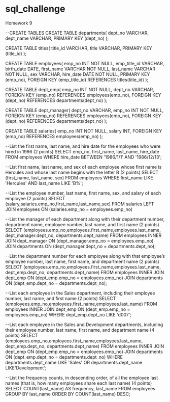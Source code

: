 # sql_challenge

Homework 9

--CREATE TABLES
CREATE TABLE departments(
	dept_no VARCHAR,
	dept_name VARCHAR,
	PRIMARY KEY (dept_no)
);

CREATE TABLE titles(
	title_id VARCHAR,
	title VARCHAR,
	PRIMARY KEY (title_id)
);

CREATE TABLE employees(
	emp_no INT NOT NULL,
	emp_title_id VARCHAR,
	birth_date DATE,
	first_name VARCHAR NOT NULL,
	last_name VARCHAR NOT NULL,
	sex VARCHAR,
	hire_date DATE NOT NULL,
	PRIMARY KEY (emp_no),
	FOREIGN KEY (emp_title_id) REFERENCES titles(title_id)
);

CREATE TABLE dept_emp(
	emp_no INT NOT NULL,
	dept_no VARCHAR,
	FOREIGN KEY (emp_no) REFERENCES employees(emp_no),
	FOREIGN KEY (dept_no) REFERENCES departments(dept_no)
);

CREATE TABLE dept_manager(
	dept_no VARCHAR,
	emp_no INT NOT NULL,
	FOREIGN KEY (emp_no) REFERENCES employees(emp_no),
	FOREIGN KEY (dept_no) REFERENCES departments(dept_no)
);

CREATE TABLE salaries(
	emp_no INT NOT NULL,
	salary INT,
	FOREIGN KEY (emp_no) REFERENCES employees(emp_no)
);


--List the first name, last name, and hire date for the employees who were hired in 1986 (2 points)
SELECT emp_no, first_name, last_name, hire_date 
FROM employees
WHERE hire_date BETWEEN '1986/1/1' AND '1986/12/13';

--List first name, last name, and sex of each employee whose first name is Hercules and whose last name begins with the letter B (2 points)
SELECT (first_name, last_name, sex) 
FROM employees
WHERE first_name LIKE 'Hercules' 
AND last_name LIKE 'B%'; 

--List the employee number, last name, first name, sex, and salary of each employee (2 points)
SELECT (salary,salaries.emp_no,first_name,last_name,sex) 
FROM salaries 
LEFT JOIN employees 
ON (salaries.emp_no = employees.emp_no)

--List the manager of each department along with their department number, department name, employee number, last name, and first name (2 points)
SELECT (employees.emp_no,employees.first_name,employees.last_name, dept_manager.dept_no, departments.dept_name) 
FROM employees
INNER JOIN dept_manager
ON (dept_manager.emp_no = employees.emp_no)
JOIN departments
ON (dept_manager.dept_no = departments.dept_no);

--List the department number for each employee along with that employee’s employee number, last name, first name, and department name (2 points)
SELECT (employees.emp_no,employees.first_name,employees.last_name, dept_emp.dept_no, departments.dept_name) 
FROM employees
INNER JOIN dept_emp
ON (dept_emp.emp_no = employees.emp_no)
JOIN departments
ON (dept_emp.dept_no = departments.dept_no);

--List each employee in the Sales department, including their employee number, last name, and first name (2 points)
SELECT (employees.emp_no,employees.first_name,employees.last_name) 
FROM employees
INNER JOIN dept_emp
ON (dept_emp.emp_no = employees.emp_no)
WHERE dept_emp.dept_no LIKE 'd007';

--List each employee in the Sales and Development departments, including their employee number, last name, first name, and department name (4 points)
SELECT (employees.emp_no,employees.first_name,employees.last_name, dept_emp.dept_no, departments.dept_name) 
FROM employees
INNER JOIN dept_emp
ON (dept_emp.emp_no = employees.emp_no)
JOIN departments
ON (dept_emp.dept_no = departments.dept_no)
WHERE departments.dept_name LIKE 'Sales' OR departments.dept_name LIKE'Development';


--List the frequency counts, in descending order, of all the employee last names (that is, how many employees share each last name) (4 points)
SELECT COUNT(last_name) AS frequency, last_name
FROM employees
GROUP BY last_name
ORDER BY COUNT(last_name) DESC;



